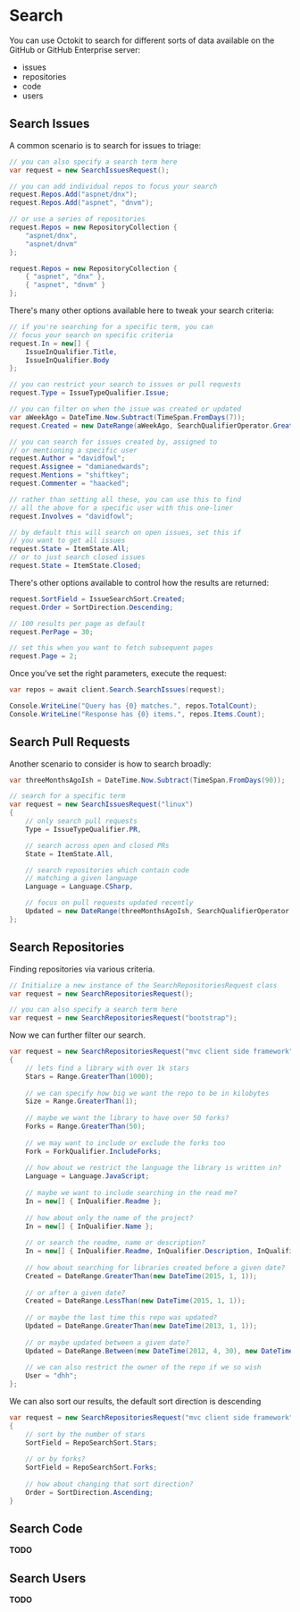 # Search

You can use Octokit to search for different sorts of data available
on the GitHub or GitHub Enterprise server:

 - issues
 - repositories
 - code
 - users

## Search Issues

A common scenario is to search for issues to triage:

```csharp
// you can also specify a search term here
var request = new SearchIssuesRequest();

// you can add individual repos to focus your search
request.Repos.Add("aspnet/dnx");
request.Repos.Add("aspnet", "dnvm");

// or use a series of repositories
request.Repos = new RepositoryCollection {
    "aspnet/dnx",
    "aspnet/dnvm"
};

request.Repos = new RepositoryCollection {
    { "aspnet", "dnx" },
    { "aspnet", "dnvm" }
};
```

There's many other options available here to tweak
your search criteria:

```csharp
// if you're searching for a specific term, you can
// focus your search on specific criteria
request.In = new[] {
    IssueInQualifier.Title,
    IssueInQualifier.Body
};

// you can restrict your search to issues or pull requests
request.Type = IssueTypeQualifier.Issue;

// you can filter on when the issue was created or updated
var aWeekAgo = DateTime.Now.Subtract(TimeSpan.FromDays(7));
request.Created = new DateRange(aWeekAgo, SearchQualifierOperator.GreaterThan)

// you can search for issues created by, assigned to
// or mentioning a specific user
request.Author = "davidfowl";
request.Assignee = "damianedwards";
request.Mentions = "shiftkey";
request.Commenter = "haacked";

// rather than setting all these, you can use this to find
// all the above for a specific user with this one-liner
request.Involves = "davidfowl";

// by default this will search on open issues, set this if
// you want to get all issues
request.State = ItemState.All;
// or to just search closed issues
request.State = ItemState.Closed;
```

There's other options available to control how the results are returned:

```csharp
request.SortField = IssueSearchSort.Created;
request.Order = SortDirection.Descending;

// 100 results per page as default
request.PerPage = 30;

// set this when you want to fetch subsequent pages
request.Page = 2;
```

Once you've set the right parameters, execute the request:

```csharp
var repos = await client.Search.SearchIssues(request);

Console.WriteLine("Query has {0} matches.", repos.TotalCount);
Console.WriteLine("Response has {0} items.", repos.Items.Count);
```

## Search Pull Requests

Another scenario to consider is how to search broadly:

```csharp
var threeMonthsAgoIsh = DateTime.Now.Subtract(TimeSpan.FromDays(90));

// search for a specific term
var request = new SearchIssuesRequest("linux")
{
    // only search pull requests
    Type = IssueTypeQualifier.PR,

    // search across open and closed PRs
    State = ItemState.All,

    // search repositories which contain code
    // matching a given language
    Language = Language.CSharp,

    // focus on pull requests updated recently
    Updated = new DateRange(threeMonthsAgoIsh, SearchQualifierOperator.GreaterThan)
};
```

## Search Repositories

Finding repositories via various criteria.

```csharp
// Initialize a new instance of the SearchRepositoriesRequest class
var request = new SearchRepositoriesRequest();

// you can also specify a search term here
var request = new SearchRepositoriesRequest("bootstrap");
```

Now we can further filter our search.

```csharp
var request = new SearchRepositoriesRequest("mvc client side framework")
{
    // lets find a library with over 1k stars
    Stars = Range.GreaterThan(1000);
    
    // we can specify how big we want the repo to be in kilobytes
    Size = Range.GreaterThan(1);
    
    // maybe we want the library to have over 50 forks?
    Forks = Range.GreaterThan(50);
    
    // we may want to include or exclude the forks too
    Fork = ForkQualifier.IncludeForks;
    
    // how about we restrict the language the library is written in?
    Language = Language.JavaScript;
    
    // maybe we want to include searching in the read me?
    In = new[] { InQualifier.Readme };
    
    // how about only the name of the project?
    In = new[] { InQualifier.Name };
    
    // or search the readme, name or description?
    In = new[] { InQualifier.Readme, InQualifier.Description, InQualifier.Name };
    
    // how about searching for libraries created before a given date?
    Created = DateRange.GreaterThan(new DateTime(2015, 1, 1));
    
    // or after a given date?
    Created = DateRange.LessThan(new DateTime(2015, 1, 1));
    
    // or maybe the last time this repo was updated?
    Updated = DateRange.GreaterThan(new DateTime(2013, 1, 1));
    
    // or maybe updated between a given date?
    Updated = DateRange.Between(new DateTime(2012, 4, 30), new DateTime(2012, 7, 4));
    
    // we can also restrict the owner of the repo if we so wish
    User = "dhh";
};
```

We can also sort our results, the default sort direction is descending

```csharp
var request = new SearchRepositoriesRequest("mvc client side framework")
{
    // sort by the number of stars
    SortField = RepoSearchSort.Stars;
    
    // or by forks?
    SortField = RepoSearchSort.Forks;
    
    // how about changing that sort direction?
    Order = SortDirection.Ascending;
}
```

## Search Code

**TODO**

## Search Users

**TODO**
